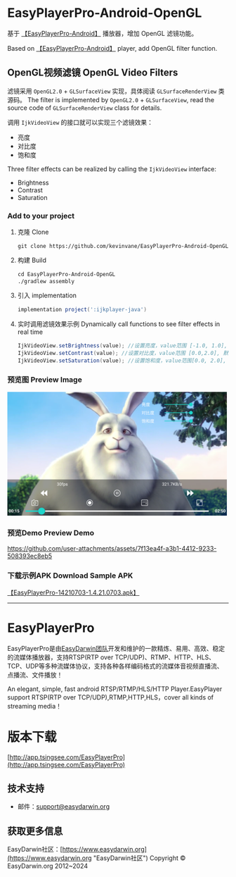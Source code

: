 # EasyPlayerPro-Android-OpenGL

基于 [【EasyPlayerPro-Android】](https://github.com/EasyDarwin/EasyPlayerPro-Android) 播放器，增加 OpenGL 滤镜功能。

Based on [【EasyPlayerPro-Android】](https://github.com/EasyDarwin/EasyPlayerPro-Android)  player, add OpenGL filter function.

## OpenGL视频滤镜 OpenGL Video Filters

滤镜采用 `OpenGL2.0` + `GLSurfaceView` 实现，具体阅读 `GLSurfaceRenderView` 类源码。
The filter is implemented by `OpenGL2.0` + `GLSurfaceView`, read the source code of `GLSurfaceRenderView` class for details.



调用 `IjkVideoView` 的接口就可以实现三个滤镜效果：
* 亮度
* 对比度
* 饱和度

Three filter effects can be realized by calling the `IjkVideoView` interface:
* Brightness
* Contrast
* Saturation

### Add to your project

1. 克隆 Clone
    ```shell
    git clone https://github.com/kevinvane/EasyPlayerPro-Android-OpenGL
    ```
2. 构建 Build
    ```shell
    cd EasyPlayerPro-Android-OpenGL
    ./gradlew assembly
    ```

3. 引入 implementation
    ```gradle
    implementation project(':ijkplayer-java')
    ```

4. 实时调用滤镜效果示例 Dynamically call functions to see filter effects in real time
    ```java
    IjkVideoView.setBrightness(value); //设置亮度，value范围 [-1.0, 1.0], 默认为 0.0，负数调暗，正数调亮
    IjkVideoView.setContrast(value); //设置对比度，value范围 [0.0,2.0], 默认为 1.0
    IjkVideoView.setSaturation(value); //设置饱和度，value范围[0.0, 2.0], 默认为 1.0
    ```

### 预览图 Preview Image

<img src="./preview/preview.png" controls width="500"/>

<!--
<div align="center">
<img src="./preview/preview.png" controls width="500"/>
</div>
-->

### 预览Demo Preview Demo

https://github.com/user-attachments/assets/7f13ea4f-a3b1-4412-9233-508393ec8eb5

### 下载示例APK Download Sample APK
[【EasyPlayerPro-14210703-1.4.21.0703.apk】](./apk/EasyPlayerPro-14210703-1.4.21.0703.apk)



--------------------------------------



# EasyPlayerPro

EasyPlayerPro是由[EasyDarwin团队](https://www.easydarwin.org"TSINGSEE青犀开放平台")开发和维护的一款精炼、易用、高效、稳定的流媒体播放器，支持RTSP(RTP over TCP/UDP)、RTMP、HTTP、HLS、TCP、UDP等多种流媒体协议，支持各种各样编码格式的流媒体音视频直播流、点播流、文件播放！

An elegant, simple, fast android RTSP/RTMP/HLS/HTTP Player.EasyPlayer support RTSP(RTP over TCP/UDP),RTMP,HTTP,HLS，cover all kinds of streaming media！

# 版本下载
[http://app.tsingsee.com/EasyPlayerPro](http://app.tsingsee.com/EasyPlayerPro)

## 技术支持
- 邮件：[support@easydarwin.org](mailto:support@easydarwin.org) 

## 获取更多信息
EasyDarwin社区：[https://www.easydarwin.org](https://www.easydarwin.org "EasyDarwin社区")
Copyright &copy; EasyDarwin.org 2012~2024
